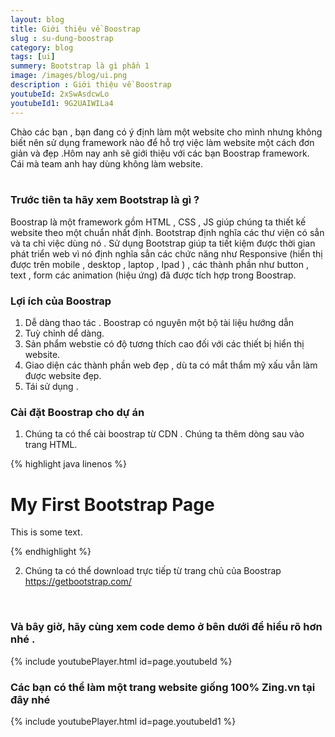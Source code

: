 ```yaml
---
layout: blog
title: Giới thiệu về Boostrap  
slug : su-dung-boostrap
category: blog
tags: [ui]
summery: Bootstrap là gì phần 1  
image: /images/blog/ui.png
description : Giới thiệu về Boostrap 
youtubeId: 2xSwAsdcwLo
youtubeId1: 9G2UAIWILa4
---
```


Chào các bạn , bạn đang có ý định làm một website cho mình nhưng không biết nên sử dụng framework nào
để hỗ trợ việc làm website một cách đơn giản và đẹp .Hôm nay anh sẽ giới thiệu với các bạn Boostrap framework. 
Cái mà team anh hay dùng không làm website.
<br><br>

### Trước tiên ta hãy xem Bootstrap là gì ?
Boostrap là một framework gồm HTML , CSS , JS giúp chúng ta thiết kế website theo một chuẩn nhất định. Bootstrap định nghĩa
các thư viện có sẳn và ta chỉ việc dùng nó . Sử dụng Bootstrap giúp ta tiết kiệm được thời gian phát triển web vì nó định nghĩa
sẳn các chức năng như Responsive (hiển thị được trên mobile , desktop , laptop , Ipad ) , các thành phần như button , text , form
các animation (hiệu ứng) đã được tích hợp trong Boostrap.

### Lợi ích của Boostrap
1. Dễ dàng thao tác . Boostrap có nguyên một bộ tài liệu hướng dẫn
2. Tuỳ chỉnh dể dàng.
3. Sản phẩm webstie có độ tương thích cao đối với các thiết bị hiển thị website.
4. Giao diện các thành phần web đẹp , dù ta có mắt thẩm mỹ xấu vẫn làm được website đẹp.
5. Tái sử dụng .

### Cài đặt Boostrap cho dự án
1. Chúng ta có thể cài boostrap từ CDN .
Chúng ta thêm dòng sau vào trang HTML.
<link rel="stylesheet" href="https://maxcdn.bootstrapcdn.com/bootstrap/4.3.1/css/bootstrap.min.css">

{% highlight java linenos %}
<!DOCTYPE html>
<html lang="en">
<head>
  <title>Bootstrap 4 Example</title>
  <meta charset="utf-8">
  <meta name="viewport" content="width=device-width, initial-scale=1">
  <link rel="stylesheet" href="https://maxcdn.bootstrapcdn.com/bootstrap/4.3.1/css/bootstrap.min.css">
  <script src="https://ajax.googleapis.com/ajax/libs/jquery/3.4.1/jquery.min.js"></script>
  <script src="https://cdnjs.cloudflare.com/ajax/libs/popper.js/1.14.7/umd/popper.min.js"></script>
  <script src="https://maxcdn.bootstrapcdn.com/bootstrap/4.3.1/js/bootstrap.min.js"></script>
</head>
<body>

<div class="container">
  <h1>My First Bootstrap Page</h1>
  <p>This is some text.</p>
</div>

</body>
</html>
{% endhighlight %}

2. Chúng ta có thể download trực tiếp từ trang chủ của Boostrap
https://getbootstrap.com/
<br>

### Và bây giờ, hãy cùng xem code demo ở bên dưới để hiểu rõ hơn nhé . 

{% include youtubePlayer.html id=page.youtubeId %}


### Các bạn có thể làm  một trang website giống 100% Zing.vn tại đây nhé 
{% include youtubePlayer.html id=page.youtubeId1 %}